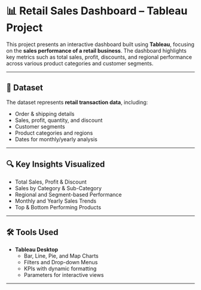 # 📊 Retail Sales Dashboard – Tableau Project

This project presents an interactive dashboard built using **Tableau**, focusing on the **sales performance of a retail business**. The dashboard highlights key metrics such as total sales, profit, discounts, and regional performance across various product categories and customer segments.

---

## 🧾 Dataset

The dataset represents **retail transaction data**, including:

- Order & shipping details  
- Sales, profit, quantity, and discount  
- Customer segments  
- Product categories and regions  
- Dates for monthly/yearly analysis  

---

## 🔍 Key Insights Visualized

- Total Sales, Profit & Discount  
- Sales by Category & Sub-Category  
- Regional and Segment-based Performance  
- Monthly and Yearly Sales Trends  
- Top & Bottom Performing Products  

---

## 🛠️ Tools Used

- **Tableau Desktop**  
  - Bar, Line, Pie, and Map Charts  
  - Filters and Drop-down Menus  
  - KPIs with dynamic formatting  
  - Parameters for interactive views  

---


